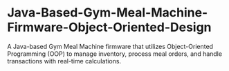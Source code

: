 # Java-Based-Gym-Meal-Machine-Firmware-Object-Oriented-Design
A Java-based Gym Meal Machine firmware that utilizes Object-Oriented Programming (OOP) to manage inventory, process meal orders, and handle transactions with real-time calculations.
